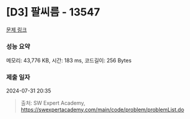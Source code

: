 # [D3] 팔씨름 - 13547 

[문제 링크](https://swexpertacademy.com/main/code/problem/problemDetail.do?contestProbId=AX6PP9G6p1sDFAS9) 

### 성능 요약

메모리: 43,776 KB, 시간: 183 ms, 코드길이: 256 Bytes

### 제출 일자

2024-07-31 20:35



> 출처: SW Expert Academy, https://swexpertacademy.com/main/code/problem/problemList.do